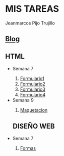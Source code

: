 <!DOCTYPE html>
<html lang="en">
<head>
    <meta charset="UTF-8">
    <meta name="viewport" content="width=device-width, initial-scale=1.0">
    <link rel="stylesheet" href="/Principal/Style.css">
    <title>Document</title>
</head>
<body>
    <h1>MIS TAREAS</h1>
    <p>Jeanmarcos Pijo Trujillo</p>
    <h2><a href="/Blog/Blog.html">Blog</a></h2>
    <H2>HTML</H2>
    <ul>
        <li>Semana 7</li>
        <ol>
            <li><a href="/Contacto/Contacto.html">Formulario1</a></li>
            <li><a href="/Formulario1/Form1.html">Formulario2</a></li>
            <li><a href="/Formulario3/Form3.html">Formulario3</a></li>
            <li><a href="/Formulario4/Form4.html">Formulario4</a></li>
        </ol>
        <li>Semana 9</li>
        <ol>
            <li><a href="/DISEÑO WEB/Maquetacion/Manqueta.html">Maquetacion</a></li>
        </ol>
        <h2>DISEÑO WEB</h2>
        <li>Semana 7</li>
        <ol>
            <li><a href="/DISEÑO WEB/Formas/Formas.html">Formas</a></li>
        </ol>
    </ul>
</body>
</html>

